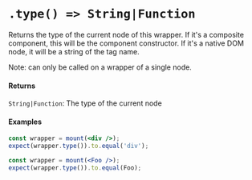 # `.type() => String|Function`

Returns the type of the current node of this wrapper. If it's a composite component, this will be
the component constructor. If it's a native DOM node, it will be a string of the tag name.

Note: can only be called on a wrapper of a single node.


#### Returns

`String|Function`: The type of the current node



#### Examples

```jsx
const wrapper = mount(<div />);
expect(wrapper.type()).to.equal('div');
```

```jsx
const wrapper = mount(<Foo />);
expect(wrapper.type()).to.equal(Foo);
```
